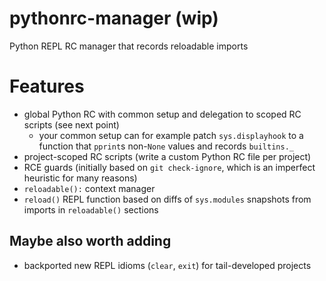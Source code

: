 # pythonrc-manager (wip)
Python REPL RC manager that records reloadable imports

# Features
* global Python RC with common setup and delegation to scoped RC scripts (see next point)
  * your common setup can for example patch `sys.displayhook` to a function that `pprint`s non-`None` values and records `builtins._`
* project-scoped RC scripts (write a custom Python RC file per project)
* RCE guards (initially based on `git check-ignore`, which is an imperfect heuristic for many reasons)
* `reloadable():` context manager
* `reload()` REPL function based on diffs of `sys.modules` snapshots from imports in `reloadable()` sections

## Maybe also worth adding
* backported new REPL idioms (`clear`, `exit`) for tail-developed projects
